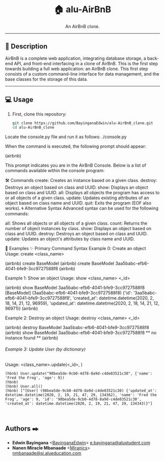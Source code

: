<h1 align="center">🏠 alu-AirBnB</h1>
<p align="center">An AirBnB clone.</p>

---

## 📖 Description

AirBnB is a complete web application, integrating database storage, a back-end API, and front-end interfacing in a clone of AirBnB. This is the first step towards building a full web application: an AirBnB clone. This first step consists of a custom command-line interface for data management, and the base classes for the storage of this data.

---

## 💻 Usage

1. First, clone this repository:
   ```bash
   git clone https://github.com/BayinganaEdwin/alu-AirBnB_clone.git
   cd alu-AirBnB_clone
   ```

Locate the console.py file and run it as follows:
./console.py

When the command is executed, the following prompt should appear:

(airbnb)

This prompt indicates you are in the AirBnB Console. Below is a list of commands available within the console program:

🛠️ Commands
create: Creates an instance based on a given class.
destroy: Destroys an object based on class and UUID.
show: Displays an object based on class and UUID.
all: Displays all objects the program has access to or all objects of a given class.
update: Updates existing attributes of an object based on class name and UUID.
quit: Exits the program (EOF also works).
🌀 Alternative Syntax
Advanced syntax can be used for the following commands:

all: Shows all objects or all objects of a given class.
count: Returns the number of object instances by class.
show: Displays an object based on class and UUID.
destroy: Destroys an object based on class and UUID.
update: Updates an object's attributes by class name and UUID.

🎨 Examples
✨ Primary Command Syntax
Example 0: Create an object
Usage: create <class_name>

(airbnb) create BaseModel
(airbnb) create BaseModel
3aa5babc-efb6-4041-bfe9-3cc9727588f8
(airbnb)

Example 1: Show an object
Usage: show <class_name> <\_id>

(airbnb) show BaseModel 3aa5babc-efb6-4041-bfe9-3cc9727588f8
[BaseModel] (3aa5babc-efb6-4041-bfe9-3cc9727588f8) {'id': '3aa5babc-efb6-4041-bfe9-3cc9727588f8', 'created_at': datetime.datetime(2020, 2, 18, 14, 21, 12, 96959), 'updated_at': datetime.datetime(2020, 2, 18, 14, 21, 12, 96971)}
(airbnb)

Example 2: Destroy an object
Usage: destroy <class_name> <\_id>

(airbnb) destroy BaseModel 3aa5babc-efb6-4041-bfe9-3cc9727588f8
(airbnb) show BaseModel 3aa5babc-efb6-4041-bfe9-3cc9727588f8
** no instance found **
(airbnb)

###### Example 3: Update User (by dictionary)

Usage: <class_name>.update(<\_id>, <dictionary>)

```
(hbnb) User.update("98bea5de-9cb0-4d78-8a9d-c4de03521c30", {'name': 'Fred the Frog', 'age': 9})
(hbnb)
(hbnb) User.all()
(hbnb) ["[User] (98bea5de-9cb0-4d78-8a9d-c4de03521c30) {'updated_at': datetime.datetime(2020, 2, 19, 21, 47, 29, 134362), 'name': 'Fred the Frog', 'age': 9, 'id': '98bea5de-9cb0-4d78-8a9d-c4de03521c30', 'created_at': datetime.datetime(2020, 2, 19, 21, 47, 29, 134343)}"]
```

<br>

## Authors :black_nib:

- **Edwin Bayingana** <[BayinganaEdwin](https://github.com/BayinganaEdwin)> <e.bayingana@alustudent.com>
- **Nanen Miracle Mbanaade** <[Miranics](https://github.com/Miranics)> <nmbanaade@si.alueducation.com>
